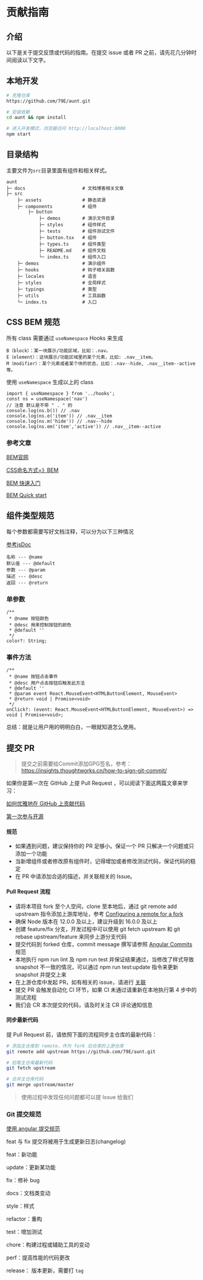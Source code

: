 # 贡献指南

## 介绍
以下是关于提交反馈或代码的指南。在提交 issue 或者 PR 之前，请先花几分钟时间阅读以下文字。

## 本地开发
```bash
# 克隆仓库
https://github.com/79E/aunt.git

# 安装依赖
cd aunt && npm install

# 进入开发模式，浏览器访问 http://localhost:8000
npm start
```

## 目录结构
主要文件为`src`目录里面有组件和相关样式。
```tsx
aunt
├─ docs                     # 文档博客相关文章
├─ src         
    ├─ assets               # 静态资源
    ├─ components           # 组件
        ├─ button
            ├─ demos        # 演示文件目录
            ├─ styles       # 组件样式
            ├─ tests        # 组件测试文件
            ├─ button.tsx   # 组件
            ├─ types.ts     # 组件类型
            ├─ README.md    # 组件文档
            └─ index.ts     # 组件入口
    ├─ demos                # 演示组件
    ├─ hooks                # 钩子相关函数
    ├─ locales              # 语言
    ├─ styles               # 全局样式
    ├─ typings              # 类型
    ├─ utils                # 工具函数
    └─ index.ts             # 入口
```

## CSS BEM 规范
所有 class 需要通过 `useNamespace` Hooks 来生成
```
B（block）：某一块展示/功能区域，比如：.nav。
E（element）：这块展示/功能区域里的某个元素，比如: .nav__item。
M（modifier）：某个元素或者某个块的状态，比如：.nav--hide, .nav__item--active 等。
```

使用 `useNamespace` 生成以上的 class
```tsx
import { useNamespace } from '../hooks';
const ns = useNamespace('nav')
// 注意 默认是不带 " . " 的
console.log(ns.b()) // .nav
console.log(ns.e('item')) // .nav__item
console.log(ns.m('hide')) // .nav--hide
console.log(ns.em('item','active')) // .nav__item--active
```

### 参考文章
[BEM官网](https://en.bem.info/)

[CSS命名方式=》BEM](https://github.com/zhongxia245/blog/issues/48)

[BEM 快速入门](https://github.com/woai30231/webDevDetails/tree/master/15)

[BEM Quick start](https://en.bem.info/methodology/quick-start/)

## 组件类型规范
每个参数都需要写好文档注释，可以分为以下三种情况

[参考jsDoc](https://jsdoc.app/index.html)

```tsx
名称 --- @name
默认值 --- @default
参数 --- @param 
描述 --- @desc
返回 --- @return
```
### 单参数
```tsx
/**
 * @name 按钮颜色
 * @desc 用来控制按钮的颜色
 * @default ''
 */
color?: String;
```

### 事件方法
```tsx
/**
 * @name 按钮点击事件
 * @desc 用户点击按钮后触发此方法
 * @default ''
 * @param event React.MouseEvent<HTMLButtonElement, MouseEvent>
 * @return void | Promise<void>
 */
onClick?: (event: React.MouseEvent<HTMLButtonElement, MouseEvent>) => void | Promise<void>;
```
总结：就是让用户用的明明白白，一眼就知道怎么使用。

## 提交 PR
>提交之前需要给Commit添加GPG签名，参考：https://insights.thoughtworks.cn/how-to-sign-git-commit/

如果你是第一次在 GitHub 上提 Pull Request ，可以阅读下面这两篇文章来学习：

[如何优雅地在 GitHub 上贡献代码](https://segmentfault.com/a/1190000000736629)

[第一次参与开源](https://github.com/firstcontributions/first-contributions/blob/master/translations/README.chs.md)


#### 规范
- 如果遇到问题，建议保持你的 PR 足够小。保证一个 PR 只解决一个问题或只添加一个功能
- 当新增组件或者修改原有组件时，记得增加或者修改测试代码，保证代码的稳定
- 在 PR 中请添加合适的描述，并关联相关的 Issue。

#### Pull Request 流程
- 请将本项目 fork 至个人空间，clone 至本地后，通过 git remote add upstream 指令添加上游库地址，参考 [Configuring a remote for a fork](https://docs.github.com/en/pull-requests/collaborating-with-pull-requests/working-with-forks/configuring-a-remote-for-a-fork)
- 确保 Node 版本在 12.0.0 及以上，建议升级到 16.0.0 及以上
- 创建 feature/fix 分支，开发过程中可以使用 git fetch upstream 和 git rebase upstream/feature 来同步上游分支代码
- 提交代码到 forked 仓库，commit message 撰写请参照 [Angular Commits](https://github.com/angular/angular.js/blob/master/DEVELOPERS.md#commits) 规范
- 本地执行 npm run lint 及 npm run test 并保证结果通过，当修改了样式导致 snapshot 不一致的情况，可以通过 npm run test:update 指令来更新 snapshot 并提交上来
- 在上游仓库中发起 PR，如有相关的 issue，请进行 [关联](https://docs.github.com/en/issues/tracking-your-work-with-issues/linking-a-pull-request-to-an-issue#linking-a-pull-request-to-an-issue-using-a-keyword)
- 提交 PR 会触发自动化 CI 环节，如果 CI 未通过请重新在本地执行第 4 步中的测试流程
- 我们会 CR 本次提交的代码，请及时关注 CR 评论通知信息

#### 同步最新代码
提 Pull Request 前，请依照下面的流程同步主仓库的最新代码：
```bash
# 添加主仓库到 remote，作为 fork 后仓库的上游仓库
git remote add upstream https://github.com/79E/aunt.git

# 拉取主仓库最新代码
git fetch upstream

# 合并主仓库代码
git merge upstream/master
```

> 使用过程中发现任何问题都可以提 Issue 给我们

### Git 提交规范
[使用 angular 提交规范](https://github.com/angular/angular.js/blob/master/DEVELOPERS.md#commits)

feat 与 fix 提交将被用于生成更新日志(changelog)

feat：新功能

update：更新某功能

fix：修补 bug

docs：文档类变动

style：样式

refactor：重构

test：增加测试

chore：构建过程或辅助工具的变动

perf：提高性能的代码更改

release： 版本更新，需要打 `tag`







